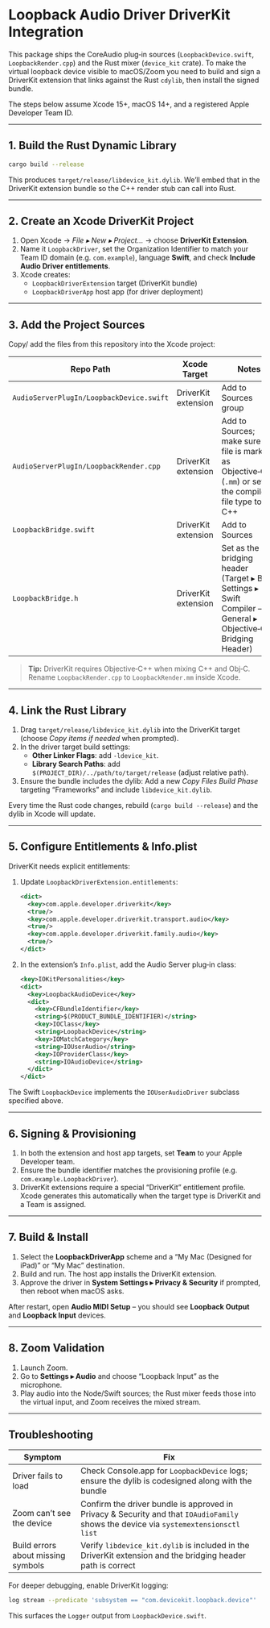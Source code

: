 # Loopback Audio Driver DriverKit Integration

This package ships the CoreAudio plug‑in sources (`LoopbackDevice.swift`, `LoopbackRender.cpp`) and the Rust mixer (`device_kit` crate). To make the virtual loopback device visible to macOS/Zoom you need to build and sign a DriverKit extension that links against the Rust `cdylib`, then install the signed bundle.

The steps below assume Xcode 15+, macOS 14+, and a registered Apple Developer Team ID.

---

## 1. Build the Rust Dynamic Library

```bash
cargo build --release
```

This produces `target/release/libdevice_kit.dylib`. We’ll embed that in the DriverKit extension bundle so the C++ render stub can call into Rust.

---

## 2. Create an Xcode DriverKit Project

1. Open Xcode → *File ▸ New ▸ Project…* → choose **DriverKit Extension**.
2. Name it `LoopbackDriver`, set the Organization Identifier to match your Team ID domain (e.g. `com.example`), language **Swift**, and check **Include Audio Driver entitlements**.
3. Xcode creates:
   - `LoopbackDriverExtension` target (DriverKit bundle)
   - `LoopbackDriverApp` host app (for driver deployment)

---

## 3. Add the Project Sources

Copy/ add the files from this repository into the Xcode project:

| Repo Path | Xcode Target | Notes |
|-----------|--------------|-------|
| `AudioServerPlugIn/LoopbackDevice.swift` | DriverKit extension | Add to Sources group |
| `AudioServerPlugIn/LoopbackRender.cpp` | DriverKit extension | Add to Sources; make sure the file is marked as Objective‑C++ (`.mm`) or set the compile file type to C++ |
| `LoopbackBridge.swift` | DriverKit extension | Add to Sources |
| `LoopbackBridge.h` | DriverKit extension | Set as the bridging header (Target ▸ Build Settings ▸ Swift Compiler – General ▸ Objective‑C Bridging Header) |

> **Tip:** DriverKit requires Objective‑C++ when mixing C++ and Obj‑C. Rename `LoopbackRender.cpp` to `LoopbackRender.mm` inside Xcode.

---

## 4. Link the Rust Library

1. Drag `target/release/libdevice_kit.dylib` into the DriverKit target (choose *Copy items if needed* when prompted).
2. In the driver target build settings:
   - **Other Linker Flags**: add `-ldevice_kit`.
   - **Library Search Paths**: add `$(PROJECT_DIR)/../path/to/target/release` (adjust relative path).
3. Ensure the bundle includes the dylib: Add a new *Copy Files Build Phase* targeting “Frameworks” and include `libdevice_kit.dylib`.

Every time the Rust code changes, rebuild (`cargo build --release`) and the dylib in Xcode will update.

---

## 5. Configure Entitlements & Info.plist

DriverKit needs explicit entitlements:

1. Update `LoopbackDriverExtension.entitlements`:
   ```xml
   <dict>
     <key>com.apple.developer.driverkit</key>
     <true/>
     <key>com.apple.developer.driverkit.transport.audio</key>
     <true/>
     <key>com.apple.developer.driverkit.family.audio</key>
     <true/>
   </dict>
   ```

2. In the extension’s `Info.plist`, add the Audio Server plug‑in class:
   ```xml
   <key>IOKitPersonalities</key>
   <dict>
     <key>LoopbackAudioDevice</key>
     <dict>
       <key>CFBundleIdentifier</key>
       <string>$(PRODUCT_BUNDLE_IDENTIFIER)</string>
       <key>IOClass</key>
       <string>LoopbackDevice</string>
       <key>IOMatchCategory</key>
       <string>IOUserAudio</string>
       <key>IOProviderClass</key>
       <string>IOAudioDevice</string>
     </dict>
   </dict>
   ```

The Swift `LoopbackDevice` implements the `IOUserAudioDriver` subclass specified above.

---

## 6. Signing & Provisioning

1. In both the extension and host app targets, set **Team** to your Apple Developer team.
2. Ensure the bundle identifier matches the provisioning profile (e.g. `com.example.LoopbackDriver`).
3. DriverKit extensions require a special “DriverKit” entitlement profile. Xcode generates this automatically when the target type is DriverKit and a Team is assigned.

---

## 7. Build & Install

1. Select the **LoopbackDriverApp** scheme and a “My Mac (Designed for iPad)” or “My Mac” destination.
2. Build and run. The host app installs the DriverKit extension.
3. Approve the driver in **System Settings ▸ Privacy & Security** if prompted, then reboot when macOS asks.

After restart, open **Audio MIDI Setup** – you should see **Loopback Output** and **Loopback Input** devices.

---

## 8. Zoom Validation

1. Launch Zoom.
2. Go to **Settings ▸ Audio** and choose “Loopback Input” as the microphone.
3. Play audio into the Node/Swift sources; the Rust mixer feeds those into the virtual input, and Zoom receives the mixed stream.

---

## Troubleshooting

| Symptom | Fix |
|---------|-----|
| Driver fails to load | Check Console.app for `LoopbackDevice` logs; ensure the dylib is codesigned along with the bundle |
| Zoom can’t see the device | Confirm the driver bundle is approved in Privacy & Security and that `IOAudioFamily` shows the device via `systemextensionsctl list` |
| Build errors about missing symbols | Verify `libdevice_kit.dylib` is included in the DriverKit extension and the bridging header path is correct |

For deeper debugging, enable DriverKit logging:

```bash
log stream --predicate 'subsystem == "com.devicekit.loopback.device"'
```

This surfaces the `Logger` output from `LoopbackDevice.swift`.
